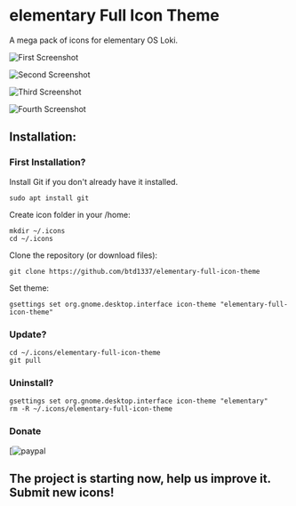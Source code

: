 # elementary Full Icon Theme

A mega pack of icons for elementary OS Loki.

![First Screenshot](https://raw.githubusercontent.com/btd1337/elementary-full-icon-theme/master/preview/img1.jpeg)  

![Second Screenshot](https://raw.githubusercontent.com/btd1337/elementary-full-icon-theme/master/preview/img2.jpeg)

![Third Screenshot](https://raw.githubusercontent.com/btd1337/elementary-full-icon-theme/master/preview/img3.png)

![Fourth Screenshot](https://raw.githubusercontent.com/btd1337/elementary-full-icon-theme/master/preview/img4.png)  

## Installation:

### First Installation?

Install Git if you don't already have it installed.

    sudo apt install git

Create icon folder in your /home:  

    mkdir ~/.icons
    cd ~/.icons

Clone the repository (or download files):  

    git clone https://github.com/btd1337/elementary-full-icon-theme

Set theme:  

    gsettings set org.gnome.desktop.interface icon-theme "elementary-full-icon-theme"

### Update?

    cd ~/.icons/elementary-full-icon-theme
    git pull

### Uninstall?

    gsettings set org.gnome.desktop.interface icon-theme "elementary"
    rm -R ~/.icons/elementary-full-icon-theme

### Donate

[![paypal](https://www.paypal.com/cgi-bin/webscr?cmd=_donations&business=X85LVKF3HYPZL&lc=US&item_name=btd1337&item_number=elementary%2dicons&currency_code=USD&bn=PP%2dDonationsBF%3abtn_donateCC_LG%2egif%3aNonHosted)

## The project is starting now, help us improve it. Submit new icons!
